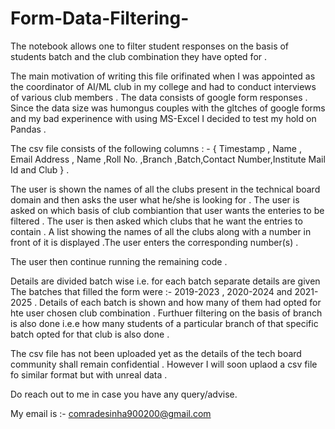 # Form-Data-Filtering-
The notebook allows one to filter student responses on the basis of students batch and the club combination they have opted for . 

The main motivation of writing this file orifinated when I was appointed as the coordinator of AI/ML club in my college and had to conduct interviews of various club members . The data consists of google form responses .
Since the data size was humongus couples with the gltches of google forms and my bad experinence with using MS-Excel I decided to test my hold on Pandas .

The csv file consists of the following columns : - { Timestamp , Name , Email Address , Name ,Roll No. ,Branch ,Batch,Contact Number,Institute Mail Id and Club } .

The user is shown the names of all the clubs present in the technical board domain and then asks the user what he/she is looking for . The user is asked on which basis of club combiantion that user wants the enteries to be filtered . 
The user is then asked which clubs that he want the entries to contain . A list showing the names of all the clubs along with a number in front of it is displayed .The user enters the corresponding number(s) .

The user then continue running the remaining code .

Details are divided batch wise i.e. for each batch separate details are given 
The batches that filled the form were :- 2019-2023 , 2020-2024 and 2021-2025 .
Details of each batch is shown and how many of them had opted for hte user chosen club combination . Furthuer filtering on the basis of branch  is also done  i.e.e how many students of a particular branch of that specific batch opted for that club is also done .


The csv file has  not been uploaded yet as the details of the tech board community shall remain confidential .  However I will soon uplaod a csv file fo similar format but  with unreal data .

Do reach out to me in case you have any query/advise.

My email is :- comradesinha900200@gmail.com 
